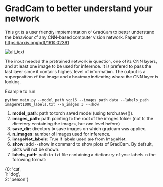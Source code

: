 # GradCam to better understand your network
This git is a user friendly implementation of GradCam to better understand the behaviour of any CNN-based computer vision network.
Paper at: https://arxiv.org/pdf/1610.02391

![alt_text](https://upload-images.jianshu.io/upload_images/415974-0147c44dcfb8cc1c.jpg)


The input needed the pretrained network in question, one of its CNN layers, and at least one image to be used for inference. It is prefered to pass the last layer since it contains highest level of information.
The output is a superposition of the image and a heatmap indicating where the CNN layer is looking.


Example to run:

`python main.py --model_path vgg16 --images_path data --labels_path imagenet1000_labels.txt --n_images 3 --show`

1. **model_path**: path to torch saved model (using torch.save()).
2. **images_path**: path pointing to the root of the images folder (not to the directory containing the images, but one level before).
3. **save_dir**: directory to save images on which gradcam was applied.
4. **n_images**: number of images used for inference.
5. **imageNet_labels**: True if labels used are from ImageNet.
6. **show**: add --show in command to show plots of GradCam. By default, plots will not be shown.
6. **labels_path**: path to .txt file containing a dictionary of your labels in the following format:

{0: 'cat',                        
 1: 'dog',                        
 2: 'person'}
 
 
